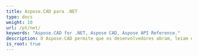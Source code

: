 ```yaml
---
title: Aspose.CAD para .NET
type: docs
weight: 10
url: /pt/net/
keywords: "Aspose.CAD for .NET, Aspose CAD, Aspose API Reference."
description: O Aspose.CAD permite que os desenvolvedores abram, leiam e processem AutoCAD DWG, DXF, DWT e outros formatos de arquivo CAD e BIM, como DGN, DWF, PLT, CF2, OBJ, HPGL, IGS.
is_root: true
---
```

